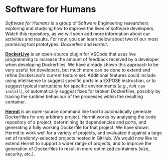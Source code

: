 # Software for Humans

*Software for Humans* is a group of Software Engineering researchers exploring and studying how to improve the lives of software developers. Watch this repository, as we will soon add more information about our activities and results. For now, you can learn below about two of our most promising tool prototypes: *Dockerlive* and *Hermit*.

[**DockerLive**](https://github.com/davidreis97/Dockerlive) is an open-source plugin for VSCode that uses live programming to increase the amount of feedback received by a developer when developing Dockerfiles. We have already shown this approach to be very useful for developers, but much more can be done to extend and refine DockerLive's current feature set. Additional features could include using intellisense to suggest specific ports in a EXPOSE instruction, or to suggest typical instructions for specific environments (*e.g.*, `RUN npm install`), or automatically suggest fixes for broken Dockerfiles, possibly by tracing the runtime behaviour of the processes within the resulting container.

[**Hermit**](https://github.com/Raidenkyu/hermit) is an open-source command line tool to automatically generate Dockerfiles for any arbitrary project. Hermit works by analysing the code repository of a project, determining its dependencies and ports, and generating a fully working Dockerfile for that project. We have shown Hermit to work well for a variety of projects, and evaluated it against a large set of randomly-selected projects hosted in GitHub. We would now like to extend Hermit to support a wider range of projects, and to improve the generation of Dockerfiles to result in more optimized containers (size, security, etc.).
